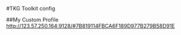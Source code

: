 #TKG Toolkit config

##My Custom Profile
http://123.57.250.164:9128/#7B819114FBCA6F189D977B279B58D91E
